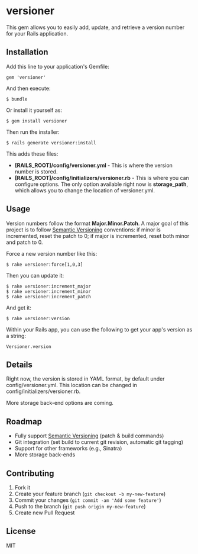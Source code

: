 # versioner

This gem allows you to easily add, update, and retrieve a version number for your Rails application.

## Installation

Add this line to your application's Gemfile:

    gem 'versioner'

And then execute:

    $ bundle

Or install it yourself as:

    $ gem install versioner

Then run the installer:

    $ rails generate versioner:install

This adds these files:

* **[RAILS_ROOT]/config/versioner.yml** - This is where the version number is stored.
* **[RAILS_ROOT]/config/initializers/versioner.rb** - This is where you can configure options. The only option available right now is **storage_path**, which allows you to change the location of versioner.yml.

## Usage

Version numbers follow the format **Major.Minor.Patch**. A major goal of this project is to follow [Semantic Versioning](http://semver.org) conventions: if minor is incremented, reset the patch to 0; if major is incremented, reset both minor and patch to 0.

Force a new version number like this:

    $ rake versioner:force[1,0,3]

Then you can update it:

    $ rake versioner:increment_major
    $ rake versioner:increment_minor
    $ rake versioner:increment_patch

And get it:

    $ rake versioner:version

Within your Rails app, you can use the following to get your app's version as a string:

    Versioner.version

## Details

Right now, the version is stored in YAML format, by default under config/versioner.yml. This location can be changed in config/initializers/versioner.rb.

More storage back-end options are coming.

## Roadmap

* Fully support [Semantic Versioning](http://semver.org) (patch & build commands)
* Git integration (set build to current git revision, automatic git tagging)
* Support for other frameworks (e.g., Sinatra)
* More storage back-ends

## Contributing

1. Fork it
2. Create your feature branch (`git checkout -b my-new-feature`)
3. Commit your changes (`git commit -am 'Add some feature'`)
4. Push to the branch (`git push origin my-new-feature`)
5. Create new Pull Request

## License

MIT
